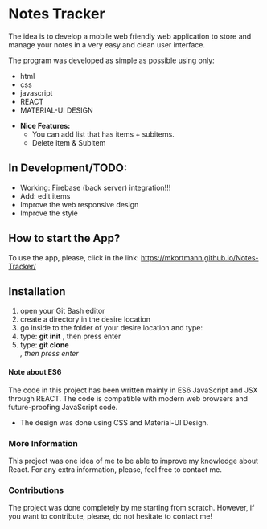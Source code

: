 # Notes Tracker

The idea is to develop a mobile web friendly web application to store and manage your notes in a very easy and clean user interface. 

The program was developed as simple as possible using only:
  * html
  * css 
  * javascript 
  * REACT
  * MATERIAL-UI DESIGN 
     
  - **Nice Features:**
    * You can add list that has items + subitems.
    * Delete item & Subitem
 
## In Development/TODO: 
 
  - Working: Firebase (back server) integration!!!
  - Add: edit items
  - Improve the web responsive design
  - Improve the style
  
## How to start the App?

 To use the app, please, click in the link:
 https://mkortmann.github.io/Notes-Tracker/
 
 
## Installation

1. open your Git Bash editor
2. create a directory in the desire location
3. go inside to the folder of your desire location and type: 
4. type: **git init** , then press enter 
5. type: **git clone <address from git hub>** , then press enter


#### Note about ES6 

The code in this project has been written mainly in ES6 JavaScript and JSX through REACT. The code is compatible with modern web browsers and future-proofing JavaScript code. 
* The design was done using CSS and Material-UI Design. 

### More Information

This project was one idea of me to be able to improve my knowledge about React. For any extra information, please, feel free to contact me.

### Contributions

The project was done completely by me starting from scratch. However, if you want to contribute, please, do not hesitate to contact me!
